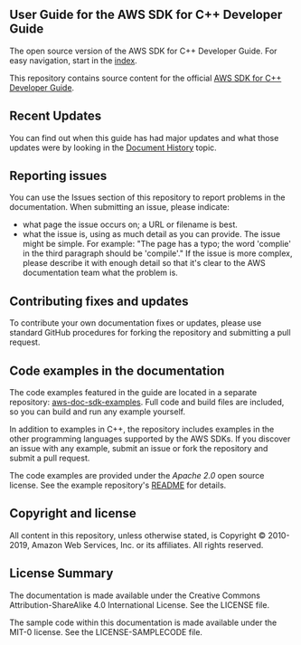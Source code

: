 ## User Guide for the AWS SDK for C++ Developer Guide

The open source version of the AWS SDK for C++ Developer Guide. For easy navigation, start in the [index](doc_source/index.md).

This repository contains source content for the official [AWS SDK for C++ Developer Guide](https://docs.aws.amazon.com/sdk-for-cpp/v1/developer-guide/welcome.html).

## Recent Updates

You can find out when this guide has had major updates and what those updates were by looking in the [Document History](doc_source/document-history.md) topic.

## Reporting issues

You can use the Issues section of this repository to report problems in the documentation. When submitting an issue, please indicate:

  * what page the issue occurs on; a URL or filename is best.
  * what the issue is, using as much detail as you can provide.
    The issue might be simple. For example: "The page has a typo; the word 'complie' in the third paragraph should be 'compile'."
    If the issue is more complex, please describe it with enough detail so that it's clear to the AWS documentation team what the problem is.

## Contributing fixes and updates

To contribute your own documentation fixes or updates, please use standard GitHub procedures for forking the repository and submitting a pull request.

## Code examples in the documentation
The code examples featured in the guide are located in a separate repository:
[aws-doc-sdk-examples](https://github.com/awsdocs/aws-doc-sdk-examples/tree/master/cpp). Full
code and build files are included, so you can build and run any example yourself.

In addition to examples in C++, the repository includes examples in the other programming 
languages supported by the AWS SDKs. If you discover an issue with any example, submit an 
issue or fork the repository and submit a pull request.

The code examples are provided under the *Apache 2.0* open source license. See the example
repository's [README](https://github.com/awsdocs/aws-doc-sdk-examples/blob/master/README.rst) for
details.

## Copyright and license

All content in this repository, unless otherwise stated, is Copyright © 2010-2019, Amazon Web Services, Inc. or its affiliates. All rights reserved.

## License Summary

The documentation is made available under the Creative Commons Attribution-ShareAlike 4.0 International License. See the LICENSE file.

The sample code within this documentation is made available under the MIT-0 license. See the LICENSE-SAMPLECODE file.
